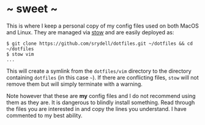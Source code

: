 # ~ sweet ~

This is where I keep a personal copy of my config files used on both MacOS and Linux. They are managed via [stow](https://www.gnu.org/software/stow/manual/stow.html) and are easily deployed as:

```shell
$ git clone https://github.com/srydell/dotfiles.git ~/dotfiles && cd ~/dotfiles
$ stow vim
...
```

This will create a symlink from the `dotfiles/vim` directory to the directory containing `dotfiles` (in this case `~`). If there are conflicting files, `stow` will not remove them but will simply terminate with a warning.

Note however that these are **my** config files and I do not recommend using them as they are. It is dangerous to blindly install something. Read through the files you are interested in and copy the lines you understand. I have commented to my best ability.
